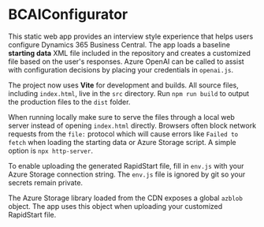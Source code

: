 # BCAIConfigurator

This static web app provides an interview style experience that helps users configure Dynamics 365 Business Central. The app loads a baseline **starting data** XML file included in the repository and creates a customized file based on the user's responses. Azure OpenAI can be called to assist with configuration decisions by placing your credentials in `openai.js`.

The project now uses **Vite** for development and builds. All source files, including `index.html`, live in the `src` directory. Run `npm run build` to output the production files to the `dist` folder. 

When running locally make sure to serve the files through a local web server instead of opening `index.html` directly. Browsers often block network requests from the `file:` protocol which will cause errors like `Failed to fetch` when loading the starting data or Azure Storage script. A simple option is `npx http-server`.

To enable uploading the generated RapidStart file, fill in `env.js` with your Azure Storage connection string. The
`env.js` file is ignored by git so your secrets remain private.

The Azure Storage library loaded from the CDN exposes a global `azblob` object. The app uses this object when uploading your customized RapidStart file.

